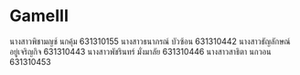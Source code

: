 # GameIII
นางสาวพิชามญช์ นกคุ้ม 631310155
นางสาวธนาภรณ์ บัวซ้อน 631310442
นางสาวธัญลักษณ์ อยู่เจริญกิจ 631310443
นางสาวพัชรินทร์ มั่งมาลัย 631310446
นางสาวสาธิตา นกวอน 631310453